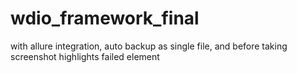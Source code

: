 # wdio_framework_final
with allure integration, auto backup as single file, and before taking screenshot highlights failed element
